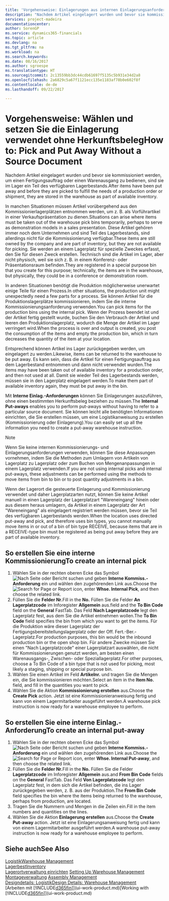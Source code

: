 ```yaml
---
title: 'Vorgehensweise: Einlagerungen aus internen Einlagerungsanforderungen erstellen | Microsoft Docs'
description: "Nachdem Artikel eingelagert wurden und bevor sie kommissioniert werden, um einen Fertigungsauftrag oder einen Warenausgang zu bedienen, sind sie im Lager ein Teil des verfügbaren Lagerbestands."
services: project-madeira
documentationcenter: 
author: SorenGP
ms.service: dynamics365-financials
ms.topic: article
ms.devlang: na
ms.tgt_pltfrm: na
ms.workload: na
ms.search.keywords: 
ms.date: 08/16/2017
ms.author: sgroespe
ms.translationtype: HT
ms.sourcegitcommit: 2c13559bb3dc44cdb61697f5135c5b931e34d2a8
ms.openlocfilehash: 2a6829c5a67f1121ecc135e1183af78b0e602f8f
ms.contentlocale: de-de
ms.lasthandoff: 09/22/2017

---
```

# <a name="how-to-pick-and-put-away-without-a-source-document"></a><span data-ttu-id="059b1-103">Vorgehensweise: Wählen und setzen Sie die Einlagerung verwendet ohne Herkunftsbeleg</span><span class="sxs-lookup"><span data-stu-id="059b1-103">How to: Pick and Put Away Without a Source Document</span></span>
<span data-ttu-id="059b1-104">Nachdem Artikel eingelagert wurden und bevor sie kommissioniert werden, um einen Fertigungsauftrag oder einen Warenausgang zu bedienen, sind sie im Lager ein Teil des verfügbaren Lagerbestands.</span><span class="sxs-lookup"><span data-stu-id="059b1-104">After items have been put away and before they are picked to fulfill the needs of a production order or shipment, they are stored in the warehouse as part of available inventory.</span></span>  

<span data-ttu-id="059b1-105">In manchen Situationen müssen Artikel vorübergehend aus den Kommissionierlagerplätzen entnommen werden, um z. B. als Vorführartikel in einer Verkaufspräsentation zu dienen.</span><span class="sxs-lookup"><span data-stu-id="059b1-105">Situations can arise where items must be taken out of the warehouse pick bins temporarily, perhaps to serve as demonstration models in a sales presentation.</span></span> <span data-ttu-id="059b1-106">Diese Artikel gehören immer noch dem Unternehmen und sind Teil des Lagerbestands, sind allerdings nicht für die Kommissionierung verfügbar.</span><span class="sxs-lookup"><span data-stu-id="059b1-106">These items are still owned by the company and are part of inventory, but they are not available for picking.</span></span> <span data-ttu-id="059b1-107">Sie werden an einem Lagerplatz für spezielle Zweckes erfasst, den Sie für diesen Zweck erstellen. Technisch sind die Artikel im Lager, aber nicht physisch, weil sie sich z. B. in einem Konferenz- oder Präsentationsraum befinden.</span><span class="sxs-lookup"><span data-stu-id="059b1-107">They are registered in a special purpose bin that you create for this purpose; technically, the items are in the warehouse, but physically, they could be in a conference or demonstration room.</span></span>  

<span data-ttu-id="059b1-108">In anderen Situationen benötigt die Produktion möglicherweise unerwartet einige Teile für einen Prozess.</span><span class="sxs-lookup"><span data-stu-id="059b1-108">In other situations, the production unit might unexpectedly need a few parts for a process.</span></span> <span data-ttu-id="059b1-109">Sie können Artikel für die Produktionslagerplätze kommissionieren, indem Sie die interne Kommissionierungsanforderung verwenden.</span><span class="sxs-lookup"><span data-stu-id="059b1-109">You can pick items for the production bins using the internal pick.</span></span> <span data-ttu-id="059b1-110">Wenn der Prozess beendet ist und der Artikel fertig gestellt wurde, buchen Sie den Verbrauch der Artikel und leeren den Produktionslagerplatz, wodurch die Menge der Artikel im Lager verringert wird.</span><span class="sxs-lookup"><span data-stu-id="059b1-110">When the process is over and output is created, you post the consumption of the items and empty the production bin, which in turn decreases the quantity of the item at your location.</span></span>  

<span data-ttu-id="059b1-111">Entsprechend können Artikel ins Lager zurückgegeben werden, um eingelagert zu werden.</span><span class="sxs-lookup"><span data-stu-id="059b1-111">Likewise, items can be returned to the warehouse to be put away.</span></span> <span data-ttu-id="059b1-112">Es kann sein, dass die Artikel für einen Fertigungsauftrag aus dem Lagerbestand entnommen und dann nicht verwendet wurden.</span><span class="sxs-lookup"><span data-stu-id="059b1-112">The items may have been taken out of available inventory for a production order, and then not used at all.</span></span> <span data-ttu-id="059b1-113">Damit sie wieder Teil des Lagerbestands werden, müssen sie in den Lagerplatz eingelagert werden.</span><span class="sxs-lookup"><span data-stu-id="059b1-113">To make them part of available inventory again, they must be put away in the bin.</span></span>  

<span data-ttu-id="059b1-114">Mit **Interne Einlag.-Anforderungen** können Sie Einlagerungen auszuführen, ohne einen bestimmten Herkunftsbeleg beziehen zu müssen.</span><span class="sxs-lookup"><span data-stu-id="059b1-114">The **Internal Put-aways** enables you to perform put-aways without having to refer to a particular source document.</span></span> <span data-ttu-id="059b1-115">Sie können leicht alle benötigten Informationen einrichten, die Sie erstellen müssen, um eine Logistikanweisung zu erstellen (Kommissionierung oder Einlagerung).</span><span class="sxs-lookup"><span data-stu-id="059b1-115">You can easily set up all the information you need to create a put-away warehouse instruction.</span></span>  

> [!NOTE]  
>  <span data-ttu-id="059b1-116">Wenn Sie keine internen Kommissionierungs- und Einlagerungsanforderungen verwenden, können Sie diese Anpassungen vornehmen, indem Sie die Methoden zum Umlagern von Artikeln von Lagerplatz zu Lagerplatz oder zum Buchen von Mengenanpassungen in einem Lagerplatz verwenden.</span><span class="sxs-lookup"><span data-stu-id="059b1-116">If you are not using internal picks and internal put-aways, these adjustments can be performed using the methods to move items from bin to bin or to post quantity adjustments in a bin.</span></span>  
>   
>  <span data-ttu-id="059b1-117">Wenn der Lagerort die gesteuerte Einlagerung und Kommissionierung verwendet und daher Lagerplatzarten nutzt, können Sie keine Artikel manuell in einen Lagerplatz der Lagerplatzart "Wareneingang" hinein oder aus diesem heraus umlagern, da Artikel in einem Lagerplatz der Art "Wareneingang" als eingelagert registriert werden müssen, bevor sie Teil des verfügbaren Lagerbestands werden.</span><span class="sxs-lookup"><span data-stu-id="059b1-117">When the location uses directed put-away and pick, and therefore uses bin types, you cannot manually move items in or out of a bin of bin type RECEIVE, because items that are in a RECEIVE-type bin must be registered as being put away before they are part of available inventory.</span></span>  

## <a name="to-create-an-internal-pick"></a><span data-ttu-id="059b1-118">So erstellen Sie eine interne Kommissionierung</span><span class="sxs-lookup"><span data-stu-id="059b1-118">To create an internal pick</span></span>  
1.  <span data-ttu-id="059b1-119">Wählen Sie in der rechten oberen Ecke das Symbol ![Nach Seite oder Bericht suchen](media/ui-search/search_small.png "Nach Seite oder Bericht suchen") und geben **Interne Kommiss.-Anforderung** ein und wählen den zugehörenden Link aus.</span><span class="sxs-lookup"><span data-stu-id="059b1-119">Choose the ![Search for Page or Report](media/ui-search/search_small.png "Search for Page or Report icon") icon, enter **Whse. Internal Pick**, and then choose the related link.</span></span>  
2.  <span data-ttu-id="059b1-120">Füllen Sie die **Felder Nr.**</span><span class="sxs-lookup"><span data-stu-id="059b1-120">Fill in the **No.**</span></span> <span data-ttu-id="059b1-121">Füllen Sie die Felder **An Lagerplatzcode** im Inforegister **Allgemein** aus.</span><span class="sxs-lookup"><span data-stu-id="059b1-121">field and the **To Bin Code** field on the **General** FastTab.</span></span> <span data-ttu-id="059b1-122">Das Feld **Nach Lagerplatzcode** legt den Lagerplatz fest, aus dem Sie die Artikel entnehmen wollen.</span><span class="sxs-lookup"><span data-stu-id="059b1-122">The **To Bin Code** field specifies the bin from which you want to get the items.</span></span> <span data-ttu-id="059b1-123">Für die Produktion wäre dieser Lagerplatz der Fertigungsbereitstellungslagerplatz oder der Off. Fert.-Ber.-Lagerplatz.</span><span class="sxs-lookup"><span data-stu-id="059b1-123">For production purposes, this bin would be the inbound production bin or the open shop bin.</span></span> <span data-ttu-id="059b1-124">Für andere Zwecke müssen Sie einen "Nach Lagerplatzcode" einer Lagerplatzart auswählen, die nicht für Kommissionierungen genutzt werden, am besten einen Warenausgangs-, Zwischen- oder Speziallagerplatz.</span><span class="sxs-lookup"><span data-stu-id="059b1-124">For other purposes, choose a To Bin Code of a bin type that is not used for picking, most likely a staging, shipping or special purpose bin.</span></span>  
3.  <span data-ttu-id="059b1-125">Wählen Sie einen Artikel im Feld **Artikelnr.** und tragen Sie die Mengen ein, die Sie kommissionieren möchten.</span><span class="sxs-lookup"><span data-stu-id="059b1-125">Select an item in the **Item No.** field, and fill in the quantities you want to pick.</span></span>  
4. <span data-ttu-id="059b1-126">Wählen Sie die Aktion **Kommissionierung erstellen** aus.</span><span class="sxs-lookup"><span data-stu-id="059b1-126">Choose the **Create Pick** action.</span></span> <span data-ttu-id="059b1-127">Jetzt ist eine Kommissionieranweisung fertig und kann von einem Lagermitarbeiter ausgeführt werden.</span><span class="sxs-lookup"><span data-stu-id="059b1-127">A warehouse pick instruction is now ready for a warehouse employee to perform.</span></span>  

## <a name="to-create-an-internal-put-away"></a><span data-ttu-id="059b1-128">So erstellen Sie eine interne Einlag.-Anforderung</span><span class="sxs-lookup"><span data-stu-id="059b1-128">To create an internal put-away</span></span>  
1.  <span data-ttu-id="059b1-129">Wählen Sie in der rechten oberen Ecke das Symbol ![Nach Seite oder Bericht suchen](media/ui-search/search_small.png "Nach Seite oder Bericht suchen") und geben **Interne Kommiss.-Anforderung** ein und wählen den zugehörenden Link aus.</span><span class="sxs-lookup"><span data-stu-id="059b1-129">Choose the ![Search for Page or Report](media/ui-search/search_small.png "Search for Page or Report icon") icon, enter **Whse. Internal Put-away**, and then choose the related link.</span></span>  
2.  <span data-ttu-id="059b1-130">Füllen Sie die **Felder Nr.**</span><span class="sxs-lookup"><span data-stu-id="059b1-130">Fill in the **No.**</span></span> <span data-ttu-id="059b1-131">Füllen Sie die Felder **Lagerplatzcode** im Inforegister **Allgemein** aus.</span><span class="sxs-lookup"><span data-stu-id="059b1-131">and **From Bin Code** fields on the **General** FastTab.</span></span> <span data-ttu-id="059b1-132">Das Feld **Von Lagerplatzcode** legt den Lagerplatz fest, in dem sich die Artikel befinden, die ins Lager zurückgegeben werden, z. B. aus der Produktion.</span><span class="sxs-lookup"><span data-stu-id="059b1-132">The **From Bin Code** field specifies the bin where the items being returned to the warehouse, perhaps from production, are located.</span></span>  
3.  <span data-ttu-id="059b1-133">Tragen Sie die Nummern und Mengen in die Zeilen ein.</span><span class="sxs-lookup"><span data-stu-id="059b1-133">Fill in the item numbers and quantities on the lines.</span></span>  
4.  <span data-ttu-id="059b1-134">Wählen Sie die Aktion **Einlagerung erstellen** aus.</span><span class="sxs-lookup"><span data-stu-id="059b1-134">Choose the **Create Put-away** action.</span></span> <span data-ttu-id="059b1-135">Jetzt ist eine Einlagerungsanweisung fertig und kann von einem Lagermitarbeiter ausgeführt werden.</span><span class="sxs-lookup"><span data-stu-id="059b1-135">A warehouse put-away instruction is now ready for a warehouse employee to perform.</span></span>  

## <a name="see-also"></a><span data-ttu-id="059b1-136">Siehe auch</span><span class="sxs-lookup"><span data-stu-id="059b1-136">See Also</span></span>  
[<span data-ttu-id="059b1-137">Logistik</span><span class="sxs-lookup"><span data-stu-id="059b1-137">Warehouse Management</span></span>](warehouse-manage-warehouse.md)  
[<span data-ttu-id="059b1-138">Lagerbest</span><span class="sxs-lookup"><span data-stu-id="059b1-138">Inventory</span></span>](inventory-manage-inventory.md)  
<span data-ttu-id="059b1-139">[Lagerortverwaltung einrichten](warehouse-setup-warehouse.md)   </span><span class="sxs-lookup"><span data-stu-id="059b1-139">[Setting Up Warehouse Management](warehouse-setup-warehouse.md)   </span></span>  
<span data-ttu-id="059b1-140">[Montageverwaltung](assembly-assemble-items.md)  </span><span class="sxs-lookup"><span data-stu-id="059b1-140">[Assembly Management](assembly-assemble-items.md)  </span></span>  
[<span data-ttu-id="059b1-141">Designdetails: Logistik</span><span class="sxs-lookup"><span data-stu-id="059b1-141">Design Details: Warehouse Management</span></span>](design-details-warehouse-management.md)  
<span data-ttu-id="059b1-142">[Arbeiten mit [!INCLUDE[d365fin](includes/d365fin_md.md)]](ui-work-product.md)</span><span class="sxs-lookup"><span data-stu-id="059b1-142">[Working with [!INCLUDE[d365fin](includes/d365fin_md.md)]](ui-work-product.md)</span></span>

